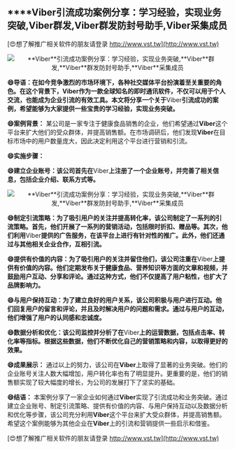 ## ****Viber**引流成功案例分享：学习经验，实现业务突破,**Viber**群发,**Viber**群发防封号助手,**Viber**采集成员**

[😍想了解推广相关软件的朋友请登录 http://www.vst.tw](http://www.vst.tw)

 <center><img src="https://vst.tw/MP4/tuiguang/png/3.png" alt="**Viber**引流成功案例分享：学习经验，实现业务突破,**Viber**群发,**Viber**群发防封号助手,**Viber**采集成员"></center>

**😄导语：在如今竞争激烈的市场环境下，各种社交媒体平台扮演着至关重要的角色。在这个背景下，**Viber**作为一款全球知名的即时通讯软件，不仅可以用于个人交流，也能成为企业引流的有效工具。本文将分享一个关于**Viber**引流成功的案例，希望能够为大家提供一些宝贵的学习经验，实现业务突破。**

**😄案例背景：**
某公司是一家专注于健康食品销售的企业，他们希望通过**Viber**这个平台来扩大他们的受众群体，并提高销售额。在市场调研后，他们发现**Viber**在目标市场中的用户数量庞大，因此决定利用这个平台进行营销和引流。

**😄实施步骤：**

**😄建立企业账号：该公司首先在**Viber**上注册了一个企业账号，并完善了相关信息，包括企业介绍、联系方式等。**

 <center><img src="https://vst.tw/MP4/tuiguang/png/6.png" alt="**Viber**引流成功案例分享：学习经验，实现业务突破,**Viber**群发,**Viber**群发防封号助手,**Viber**采集成员"></center>

**😄制定引流策略：为了吸引用户的关注并提高转化率，该公司制定了一系列的引流策略。首先，他们开展了一系列的营销活动，包括限时折扣、赠品等。其次，他们利用**Viber**提供的广告服务，在该平台上进行有针对性的推广。此外，他们还通过与其他相关企业合作，互相引流。**

**😄提供有价值的内容：为了吸引用户的关注并留住他们，该公司注重在**Viber**上提供有价值的内容。他们定期发布关于健康食品、营养知识等方面的文章和视频，并鼓励用户互动、分享和评论。通过这种方式，他们不仅提高了用户粘性，也扩大了品牌影响力。**

**😄与用户保持互动：为了建立良好的用户关系，该公司积极与用户进行互动。他们回复用户的留言和评论，并且及时解决用户的问题和需求。通过与用户的互动，他们增强了用户的认同感和忠诚度。**

**😄数据分析和优化：该公司监控并分析了在**Viber**上的运营数据，包括点击率、转化率等指标。根据这些数据，他们不断优化自己的营销策略和内容，以取得更好的效果。**

**😄成果展示：**
通过以上的努力，该公司在**Viber**上取得了显著的业务突破。他们的企业账号关注人数大幅增加，用户转化率也有了明显提升。更重要的是，他们的销售额实现了较大幅度的增长，为公司的发展打下了坚实的基础。

**😄结语：**
本案例分享了一家企业如何通过**Viber**实现了引流成功和业务突破。通过建立企业账号、制定引流策略、提供有价值的内容、与用户保持互动以及数据分析和优化等步骤，该公司充分利用**Viber**这个平台来扩大受众群体，并提高销售额。希望这个案例能够为其他企业在**Viber**上的引流和营销提供一些启示和借鉴。

[😍想了解推广相关软件的朋友请登录 http://www.vst.tw](http://www.vst.tw)



